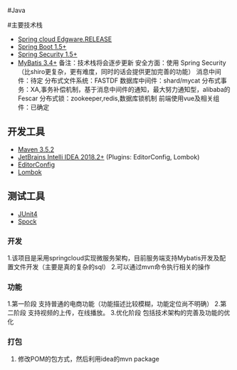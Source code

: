 #Java

#主要技术栈
 
 - [Spring cloud Edgware.RELEASE](https://spring.io/projects/spring-cloud)
 - [Spring Boot 1.5+](http://projects.spring.io/spring-boot/)
 - [Spring Security 1.5+](https://spring.io/projects/spring-security)
 - [MyBatis 3.4+](http://www.mybatis.org/mybatis-3/)
 备注：技术栈将会逐步更新
  安全方面：使用 Spring Security（比shiro更复杂，更有难度，同时的话会提供更加完善的功能）
  消息中间件：待定
  分布式文件系统：FASTDF
  数据库中间件：shard/mycat
  分布式事务：XA,事务补偿机制，基于消息中间件的通知，最大努力通知型，alibaba的Fescar
  分布式锁：zookeeper,redis,数据库锁机制
  前端使用vue及相关组件：已确定
 
 ## 开发工具
 
 - [Maven 3.5.2](http://maven.apache.org/)
 - [JetBrains Intelli IDEA 2018.2+](https://www.jetbrains.com/idea/) (Plugins: EditorConfig, Lombok)
 - [EditorConfig](http://editorconfig.org/)
 - [Lombok](https://projectlombok.org/features/index.html)
 
 ## 测试工具
 
 - [JUnit4](https://junit.org/junit4/)
 - [Spock](http://spockframework.org/)
 
 ### 开发
   1.该项目是采用springcloud实现微服务架构，目前服务端支持Mybatis开发及配置文件开发（主要是真的复杂的sql）
   2.可以通过mvn命令执行相关的操作
 ### 功能
   1.第一阶段
      支持普通的电商功能（功能描述比较模糊，功能定位尚不明确）
   2.第二阶段
      支持视频的上传，在线播放。
   3.优化阶段
      包括技术架构的完善及功能的优化
   
 ### 打包
 
 1. 修改POM的包方式，然后利用idea的mvn package
